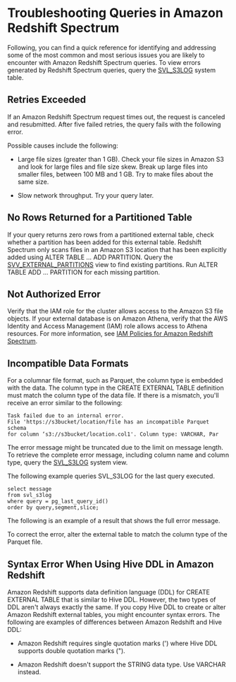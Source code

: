 # Troubleshooting Queries in Amazon Redshift Spectrum<a name="c-spectrum-troubleshooting"></a>

Following, you can find a quick reference for identifying and addressing some of the most common and most serious issues you are likely to encounter with Amazon Redshift Spectrum queries\. To view errors generated by Redshift Spectrum queries, query the [SVL\_S3LOG](r_SVL_S3LOG.md) system table\.

## Retries Exceeded<a name="spectrum-troubleshooting-retries-exceeded"></a>

If an Amazon Redshift Spectrum request times out, the request is canceled and resubmitted\. After five failed retries, the query fails with the following error\.

Possible causes include the following: 

+ Large file sizes \(greater than 1 GB\)\. Check your file sizes in Amazon S3 and look for large files and file size skew\. Break up large files into smaller files, between 100 MB and 1 GB\. Try to make files about the same size\. 

+ Slow network throughput\. Try your query later\. 

## No Rows Returned for a Partitioned Table<a name="spectrum-troubleshooting-no-rows-partitioned-table"></a>

If your query returns zero rows from a partitioned external table, check whether a partition has been added for this external table\. Redshift Spectrum only scans files in an Amazon S3 location that has been explicitly added using ALTER TABLE … ADD PARTITION\. Query the [SVV\_EXTERNAL\_PARTITIONS](r_SVV_EXTERNAL_PARTITIONS.md) view to find existing partitions\. Run ALTER TABLE ADD … PARTITION for each missing partition\. 

## Not Authorized Error<a name="spectrum-troubleshooting-not-authorized-error"></a>

Verify that the IAM role for the cluster allows access to the Amazon S3 file objects\. If your external database is on Amazon Athena, verify that the AWS Identity and Access Management \(IAM\) role allows access to Athena resources\. For more information, see [IAM Policies for Amazon Redshift Spectrum](c-spectrum-iam-policies.md)\.

## Incompatible Data Formats<a name="spectrum-troubleshooting-incompatible-data-format"></a>

For a columnar file format, such as Parquet, the column type is embedded with the data\. The column type in the CREATE EXTERNAL TABLE definition must match the column type of the data file\. If there is a mismatch, you'll receive an error similar to the following:

```
Task failed due to an internal error. 
File 'https://s3bucket/location/file has an incompatible Parquet schema 
for column ‘s3://s3bucket/location.col1'. Column type: VARCHAR, Par
```

The error message might be truncated due to the limit on message length\. To retrieve the complete error message, including column name and column type, query the [SVL\_S3LOG](r_SVL_S3LOG.md) system view\.

The following example queries SVL\_S3LOG for the last query executed\.

```
select message 
from svl_s3log 
where query = pg_last_query_id() 
order by query,segment,slice;
```

The following is an example of a result that shows the full error message\.

To correct the error, alter the external table to match the column type of the Parquet file\. 

## Syntax Error When Using Hive DDL in Amazon Redshift<a name="spectrum-troubleshooting-syntax-error-using-hive-ddl"></a>

Amazon Redshift supports data definition language \(DDL\) for CREATE EXTERNAL TABLE that is similar to Hive DDL\. However, the two types of DDL aren't always exactly the same\. If you copy Hive DDL to create or alter Amazon Redshift external tables, you might encounter syntax errors\. The following are examples of differences between Amazon Redshift and Hive DDL: 

+ Amazon Redshift requires single quotation marks \('\) where Hive DDL supports double quotation marks \("\)\.

+ Amazon Redshift doesn't support the STRING data type\. Use VARCHAR instead\.